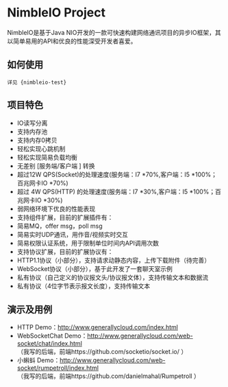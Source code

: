 
# NimbleIO Project

NimbleIO是基于Java NIO开发的一款可快速构建网络通讯项目的异步IO框架，其以简单易用的API和优良的性能深受开发者喜爱。

## 如何使用

	

	详见 {nimbleio-test}

## 项目特色

* IO读写分离
* 支持内存池
* 支持内存0拷贝
* 轻松实现心跳机制
* 轻松实现简易负载均衡
* 无差别 [服务端/客户端 ] 转换
* 超过12W QPS(Socket)的处理速度(服务端：I7 *70%,客户端：I5 *100%；百兆网卡IO *70%)
* 超过 4W QPS(HTTP)  的处理速度(服务端：I7 *30%,客户端：I5 *100%；百兆网卡IO *30%)
* 弱网络环境下优良的性能表现
* 支持组件扩展，目前的扩展插件有：
 * 简易MQ，offer msg，poll msg
 * 简易实时UDP通讯，用作音/视频实时交互
 * 简易权限认证系统，用于限制单位时间内API调用次数
* 支持协议扩展，目前的扩展协议有：
 * HTTP1.1协议（小部分），支持请求动静态内容，上传下载附件（待完善）
 * WebSocket协议（小部分），基于此开发了一套聊天室示例
 * 私有协议（自己定义的协议报文头/协议报文体），支持传输文本和数据流
 * 私有协议（4位字节表示报文长度），支持传输文本

## 演示及用例
* HTTP Demo：http://www.generallycloud.com/index.html
* WebSocketChat Demo：http://www.generallycloud.com/web-socket/chat/index.html                                
 （我写的后端，前端https://github.com/socketio/socket.io/ ）
* 小蝌蚪 Demo：http://www.generallycloud.com/web-socket/rumpetroll/index.html                                
 （我写的后端，前端https://github.com/danielmahal/Rumpetroll ）
